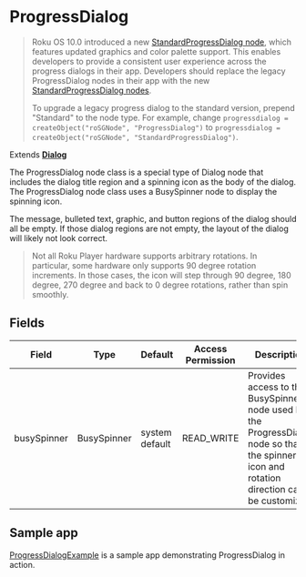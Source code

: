 ProgressDialog
==============

> Roku OS 10.0 introduced a new [StandardProgressDialog node](/docs/references/scenegraph/standard-dialog-framework-nodes/standard-progress-dialog.md "**Standard Progress Dialog**"), which features updated graphics and color palette support. This enables developers to provide a consistent user experience across the progress dialogs in their app. Developers should replace the legacy ProgressDialog nodes in their app with the new [StandardProgressDialog nodes](/docs/references/scenegraph/standard-dialog-framework-nodes/standard-progress-dialog.md "**Standard Progress Dialog**").
> 
> To upgrade a legacy progress dialog to the standard version, prepend "Standard" to the node type. For example, change `progressdialog = createObject("roSGNode", "ProgressDialog")` to `progressdialog = createObject("roSGNode", "StandardProgressDialog")`.

Extends [**Dialog**](/docs/references/scenegraph/dialog-nodes/dialog.md "**Dialog**")

The ProgressDialog node class is a special type of Dialog node that includes the dialog title region and a spinning icon as the body of the dialog. The ProgressDialog node class uses a BusySpinner node to display the spinning icon.

The message, bulleted text, graphic, and button regions of the dialog should all be empty. If those dialog regions are not empty, the layout of the dialog will likely not look correct.

> Not all Roku Player hardware supports arbitrary rotations. In particular, some hardware only supports 90 degree rotation increments. In those cases, the icon will step through 90 degree, 180 degree, 270 degree and back to 0 degree rotations, rather than spin smoothly.

Fields
------

| Field | Type | Default | Access Permission | Description |
| --- | --- | --- | --- | --- |
| busySpinner | BusySpinner | system default | READ\_WRITE | Provides access to the BusySpinner node used by the ProgressDialog node so that the spinner icon and rotation direction can be customized |

Sample app
----------

[ProgressDialogExample](https://github.com/rokudev/samples/tree/master/ux%20components/dialogs/ProgressDialogExample) is a sample app demonstrating ProgressDialog in action.